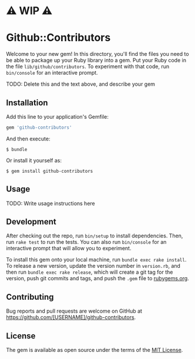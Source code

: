 # :warning: WIP :warning:

# Github::Contributors

Welcome to your new gem! In this directory, you'll find the files you need to be able to package up your Ruby library into a gem. Put your Ruby code in the file `lib/github/contributors`. To experiment with that code, run `bin/console` for an interactive prompt.

TODO: Delete this and the text above, and describe your gem

## Installation

Add this line to your application's Gemfile:

```ruby
gem 'github-contributors'
```

And then execute:

    $ bundle

Or install it yourself as:

    $ gem install github-contributors

## Usage

TODO: Write usage instructions here

## Development

After checking out the repo, run `bin/setup` to install dependencies. Then, run `rake test` to run the tests. You can also run `bin/console` for an interactive prompt that will allow you to experiment.

To install this gem onto your local machine, run `bundle exec rake install`. To release a new version, update the version number in `version.rb`, and then run `bundle exec rake release`, which will create a git tag for the version, push git commits and tags, and push the `.gem` file to [rubygems.org](https://rubygems.org).

## Contributing

Bug reports and pull requests are welcome on GitHub at https://github.com/[USERNAME]/github-contributors.

## License

The gem is available as open source under the terms of the [MIT License](https://opensource.org/licenses/MIT).
